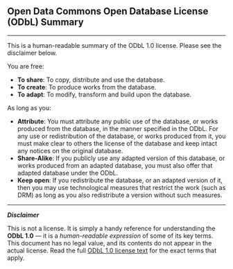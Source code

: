 ## Open Data Commons Open Database License (ODbL) Summary
---
This is a human-readable summary of the ODbL 1.0 license. Please see the disclaimer below.

You are free:

- **To share**: To copy, distribute and use the database.
- **To create**: To produce works from the database.
- **To adapt**: To modify, transform and build upon the database.

As long as you:

- **Attribute**: You must attribute any public use of the database, or works produced from the database, in the manner specified in the ODbL. For any use or redistribution of the database, or works produced from it, you must make clear to others the license of the database and keep intact any notices on the original database.
- **Share-Alike**: If you publicly use any adapted version of this database, or works produced from an adapted database, you must also offer that adapted database under the ODbL.
- **Keep open**: If you redistribute the database, or an adapted version of it, then you may use technological measures that restrict the work (such as DRM) as long as you also redistribute a version without such measures.

----
***Disclaimer***

This is not a license. It is simply a handy reference for understanding the **ODbL 1.0** — it is a *human-readable expression* of some of its key terms. This document has no legal value, and its contents do not appear in the actual license. 
Read the full [ODbL 1.0 license text](https://github.com/bhavberi/IIITH-Resources/blob/main/LICENSE.md) for the exact terms that apply.

